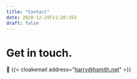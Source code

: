 ```yaml
---
title: "Contact"
date: 2020-12-29T11:28:15Z
draft: false
---
```

# Get in touch.
:email: {{< cloakemail address="harry@hsmith.net" >}}